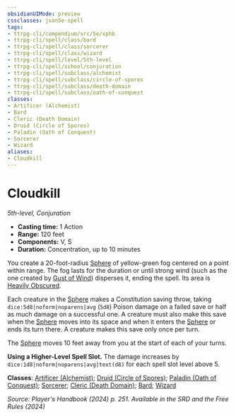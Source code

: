 ```yaml
---
obsidianUIMode: preview
cssclasses: json5e-spell
tags:
- ttrpg-cli/compendium/src/5e/xphb
- ttrpg-cli/spell/class/bard
- ttrpg-cli/spell/class/sorcerer
- ttrpg-cli/spell/class/wizard
- ttrpg-cli/spell/level/5th-level
- ttrpg-cli/spell/school/conjuration
- ttrpg-cli/spell/subclass/alchemist
- ttrpg-cli/spell/subclass/circle-of-spores
- ttrpg-cli/spell/subclass/death-domain
- ttrpg-cli/spell/subclass/oath-of-conquest
classes:
- Artificer (Alchemist)
- Bard
- Cleric (Death Domain)
- Druid (Circle of Spores)
- Paladin (Oath of Conquest)
- Sorcerer
- Wizard
aliases:
- Cloudkill
---
```

# Cloudkill
*5th-level, Conjuration*  


- **Casting time:** 1 Action
- **Range:** 120 feet
- **Components:** V, S
- **Duration:** Concentration, up to 10 minutes

You create a 20-foot-radius [Sphere](/3-Mechanics/CLI/variant-rules/sphere-area-of-effect-xphb.md) of yellow-green fog centered on a point within range. The fog lasts for the duration or until strong wind (such as the one created by [Gust of Wind](/3-Mechanics/CLI/spells/gust-of-wind-xphb.md)) disperses it, ending the spell. Its area is [Heavily Obscured](/3-Mechanics/CLI/variant-rules/heavily-obscured-xphb.md).

Each creature in the [Sphere](/3-Mechanics/CLI/variant-rules/sphere-area-of-effect-xphb.md) makes a Constitution saving throw, taking `dice:5d8|noform|noparens|avg` (`5d8`) Poison damage on a failed save or half as much damage on a successful one. A creature must also make this save when the [Sphere](/3-Mechanics/CLI/variant-rules/sphere-area-of-effect-xphb.md) moves into its space and when it enters the [Sphere](/3-Mechanics/CLI/variant-rules/sphere-area-of-effect-xphb.md) or ends its turn there. A creature makes this save only once per turn.

The [Sphere](/3-Mechanics/CLI/variant-rules/sphere-area-of-effect-xphb.md) moves 10 feet away from you at the start of each of your turns.

**Using a Higher-Level Spell Slot.** The damage increases by `dice:1d8|noform|noparens|avg|text(d8)` for each spell slot level above 5.

**Classes**: [Artificer (Alchemist)](/3-Mechanics/CLI/lists/list-spells-classes-alchemist-tce.md "subclass=TCE;class=TCE"); [Druid (Circle of Spores)](/3-Mechanics/CLI/lists/list-spells-classes-circle-of-spores-tce.md "subclass=TCE;class=XPHB"); [Paladin (Oath of Conquest)](/3-Mechanics/CLI/lists/list-spells-classes-oath-of-conquest-xge.md "subclass=XGE;class=XPHB"); [Sorcerer](/3-Mechanics/CLI/lists/list-spells-classes-sorcerer.md); [Cleric (Death Domain)](/3-Mechanics/CLI/lists/list-spells-classes-death-domain-dmg.md "subclass=DMG;class=XPHB"); [Bard](/3-Mechanics/CLI/lists/list-spells-classes-bard.md); [Wizard](/3-Mechanics/CLI/lists/list-spells-classes-wizard.md)

*Source: Player's Handbook (2024) p. 251. Available in the <span title='Systems Reference Document (5.2)'>SRD</span> and the Free Rules (2024)*